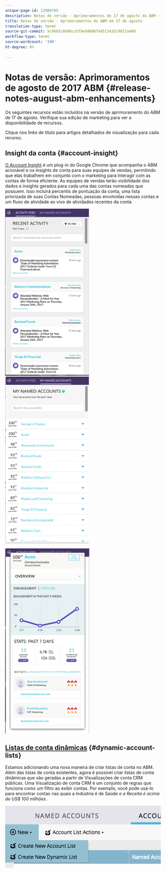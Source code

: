 ```yaml
---
unique-page-id: 12980785
description: Notas de versão - Aprimoramentos de 17 de agosto do ABM - Documentos do Marketing - Documentação do produto
title: Notas de versão - Aprimoramentos do ABM em 17 de agosto
translation-type: tm+mt
source-git-commit: 5c9683c6b00ccbf9e9d606fd4513432c9872ad00
workflow-type: tm+mt
source-wordcount: '199'
ht-degree: 0%

---
```



# Notas de versão: Aprimoramentos de agosto de 2017 ABM {#release-notes-august-abm-enhancements}

Os seguintes recursos estão incluídos na versão de aprimoramento do ABM de 17 de agosto. Verifique sua edição de marketing para ver a disponibilidade de recursos.

Clique nos links de título para artigos detalhados de visualização para cada recurso.

## Insight da conta {#account-insight}

[O Account Insight](../../product-docs/account-based-marketing/setup-abm/account-insight-plug-in-overview.md) é um plug-in do Google Chrome que acompanha o ABM acionável e os insights de conta para suas equipes de vendas, permitindo que elas trabalhem em conjunto com o marketing para interagir com as contas de forma eficiente. As equipes de vendas terão visibilidade dos dados e insights gerados para cada uma das contas nomeadas que possuem. Isso incluirá percentis de pontuação da conta, uma lista priorizada de suas Contas Nomeadas, pessoas envolvidas nessas contas e um fluxo de atividade ao vivo de atividades recentes da conta.

![](assets/image001.png) ![](assets/image002.png)

![](assets/image003.png)

## [Listas de conta dinâmicas](../../product-docs/account-based-marketing/target/account-lists.md) {#dynamic-account-lists}

Estamos adicionando uma nova maneira de criar listas de conta no ABM. Além das listas de conta existentes, agora é possível criar listas de conta dinâmicas que são geradas a partir de Visualizações de conta CRM públicas. Uma Visualização de conta CRM é um conjunto de regras que funciona como um filtro ao exibir contas. Por exemplo, você pode usá-lo para encontrar contas nas quais a Indústria é de Saúde *e a Receita é acima de US$ 100 milhões* .

![](assets/dynamic-account-list-menu-5b14-5d-copy.png)

